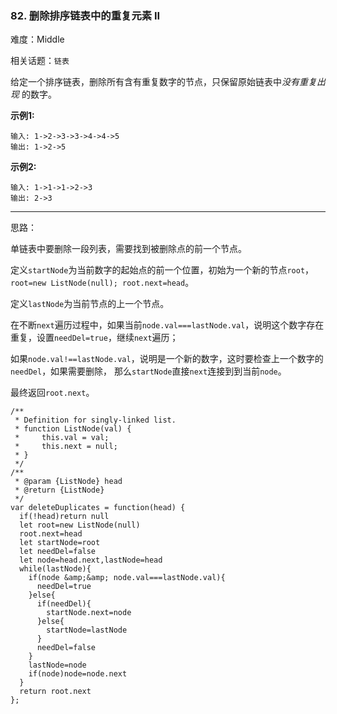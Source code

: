 ### 82. 删除排序链表中的重复元素 II

难度：Middle

相关话题：`链表`

给定一个排序链表，删除所有含有重复数字的节点，只保留原始链表中*没有重复出现* 的数字。



**示例1:** 



```
输入: 1->2->3->3->4->4->5
输出: 1->2->5
```


**示例2:** 



```
输入: 1->1->1->2->3
输出: 2->3
```



-----

思路：

单链表中要删除一段列表，需要找到被删除点的前一个节点。

定义`startNode`为当前数字的起始点的前一个位置，初始为一个新的节点`root`，`root=new ListNode(null); root.next=head`。

定义`lastNode`为当前节点的上一个节点。

在不断`next`遍历过程中，如果当前`node.val===lastNode.val`，说明这个数字存在重复，设置`needDel=true`，继续`next`遍历；

如果`node.val!==lastNode.val`，说明是一个新的数字，这时要检查上一个数字的`needDel`，如果需要删除，
那么`startNode`直接`next`连接到到当前`node`。

最终返回`root.next`。

```
/**
 * Definition for singly-linked list.
 * function ListNode(val) {
 *     this.val = val;
 *     this.next = null;
 * }
 */
/**
 * @param {ListNode} head
 * @return {ListNode}
 */
var deleteDuplicates = function(head) {
  if(!head)return null
  let root=new ListNode(null)
  root.next=head
  let startNode=root
  let needDel=false
  let node=head.next,lastNode=head
  while(lastNode){
    if(node &amp;&amp; node.val===lastNode.val){
      needDel=true
    }else{
      if(needDel){
        startNode.next=node
      }else{
        startNode=lastNode
      }
      needDel=false
    }
    lastNode=node
    if(node)node=node.next
  }
  return root.next
};
```

